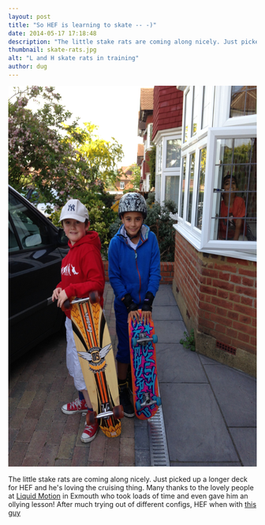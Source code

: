 ```yaml
---
layout: post
title: "So HEF is learning to skate -- -)"
date: 2014-05-17 17:18:48
description: "The little stake rats are coming along nicely. Just picked up a longer deck for HEF and he&#8217;s loving the cruising thing. Many thanks to the lovely people at Liquid Motion in Exmouth who took loads of time and&#8230;"
thumbnail: skate-rats.jpg
alt: "L and H skate rats in training"
author: dug
---
```


<img alt="L and H skate rats in training" src="/assets/i/skate-rats.jpg" width="580" height="773" />

The little stake rats are coming along nicely. Just picked up a longer deck for HEF and he's loving the cruising thing. Many thanks to the lovely people at <a href="http://www.liquidmotionwatersports.co.uk">Liquid Motion</a> in Exmouth who took loads of time and even gave him an ollying lesson! After much trying out of different configs, HEF when with <a href="http://www.liquidmotionwatersports.co.uk/index.php/skating/skateboards/corsair-detail" title="mindless corsair">this guy</a>
